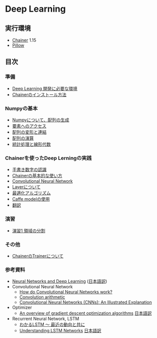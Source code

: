 # Deep Learning

## 実行環境

* [Chainer](http://chainer.org/) 1.15
* [Pillow](http://pillow.readthedocs.io/en/3.0.x/index.html)

## 目次

### 準備

* [Deep Learning 開発に必要な環境](/doc/environment.md)
* [Chainerのインストール方法](/doc/chainer_install.md)

### Numpyの基本

* [Numpyについて、配列の生成](/doc/numpy_1.md)
* [要素へのアクセス](/doc/numpy_2.md)
* [配列の変形と連結](/doc/numpy_3.md)
* [配列の演算](/doc/numpy_4.md)
* [統計処理と線形代数](/doc/numpy_5.md)

### Chainerを使ったDeep Lerningの実践

* [手書き数字の認識](/doc/mnist.md)
* [Chainerの基本的な使い方](/doc/chainer_basic.md)
* [Convolutional Neural Network](/doc/chainer_convolution.md)
* [Layerについて](/doc/chainer_layer.md)
* [最適化アルゴリズム](/doc/chainer_optimizer.md)
* [Caffe modelの使用](/doc/chainer_caffemodel.md)
* [翻訳](/doc/translation.md)

### 演習

* [演習1 領域の分割](/doc/exercise_1.md)

### その他

* [ChainerのTrainerについて](/doc/chainer_trainer.md)

### 参考資料

* [Neural Networks and Deep Learning](http://neuralnetworksanddeeplearning.com/) ([日本語訳](http://nnadl-ja.github.io/nnadl_site_ja/index.html))
* Convolutional Neural Network
    * [How do Convolutional Neural Networks work?](http://brohrer.github.io/how_convolutional_neural_networks_work.html)
    * [Convolution arithmetic](https://github.com/vdumoulin/conv_arithmetic)
    * [Convolutional Neural Networks (CNNs): An Illustrated Explanation](http://xrds.acm.org/blog/2016/06/convolutional-neural-networks-cnns-illustrated-explanation/)
* Optimizer
    * [An overview of gradient descent optimization algorithms](http://sebastianruder.com/optimizing-gradient-descent/) [日本語訳](http://postd.cc/optimizing-gradient-descent/)
* Recurrent Neural Network, LSTM
    * [わかるLSTM ～ 最近の動向と共に](http://qiita.com/t_Signull/items/21b82be280b46f467d1b)
    * [Understanding LSTM Networks](http://colah.github.io/posts/2015-08-Understanding-LSTMs/) [日本語訳](http://qiita.com/KojiOhki/items/89cd7b69a8a6239d67ca)
